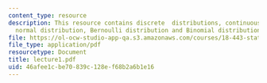 ```yaml
---
content_type: resource
description: This resource contains discrete  distributions, continuous distributions,
  normal distribution, Bernoulli distribution and Binomial distribution.
file: https://ol-ocw-studio-app-qa.s3.amazonaws.com/courses/18-443-statistics-for-applications-fall-2006/46afee1cbe70839c128ef68b2a6b1e16_lecture1.pdf
file_type: application/pdf
resourcetype: Document
title: lecture1.pdf
uid: 46afee1c-be70-839c-128e-f68b2a6b1e16
---
```


